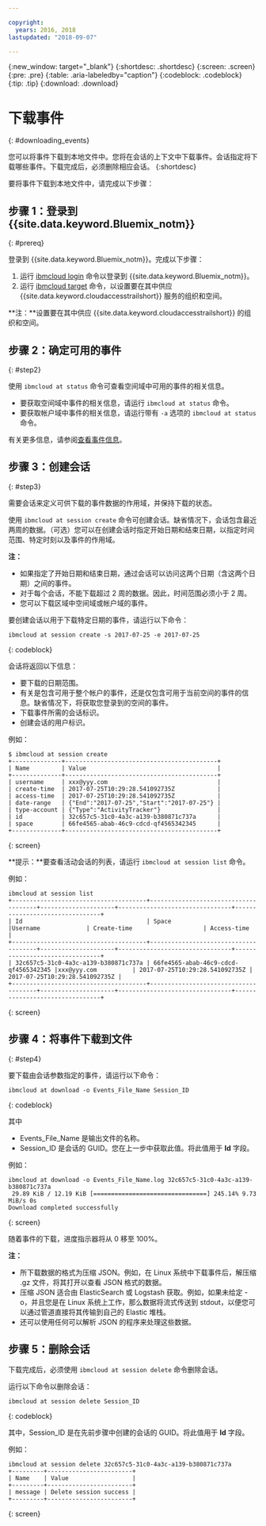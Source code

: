 ```yaml
---

copyright:
  years: 2016, 2018
lastupdated: "2018-09-07"

---
```


{:new_window: target="_blank"}
{:shortdesc: .shortdesc}
{:screen: .screen}
{:pre: .pre}
{:table: .aria-labeledby="caption"}
{:codeblock: .codeblock}
{:tip: .tip}
{:download: .download}


# 下载事件
{: #downloading_events}

您可以将事件下载到本地文件中。您将在会话的上下文中下载事件。会话指定将下载哪些事件。下载完成后，必须删除相应会话。
{:shortdesc}

要将事件下载到本地文件中，请完成以下步骤：

## 步骤 1：登录到 {{site.data.keyword.Bluemix_notm}}
{: #prereq}

登录到 {{site.data.keyword.Bluemix_notm}}。完成以下步骤：

1. 运行 [ibmcloud login](/docs/cli/reference/ibmcloud/bx_cli.html#ibmcloud_login) 命令以登录到 {{site.data.keyword.Bluemix_notm}}。
2. 运行 [ibmcloud target](/docs/cli/reference/ibmcloud/bx_cli.html#ibmcloud_target) 命令，以设置要在其中供应 {{site.data.keyword.cloudaccesstrailshort}} 服务的组织和空间。

**注：**设置要在其中供应 {{site.data.keyword.cloudaccesstrailshort}} 的组织和空间。

## 步骤 2：确定可用的事件
{: #step2}

使用 `ibmcloud at status` 命令可查看空间域中可用的事件的相关信息。

* 要获取空间域中事件的相关信息，请运行 `ibmcloud at status` 命令。
* 要获取帐户域中事件的相关信息，请运行带有 `-a` 选项的 `ibmcloud at status` 命令。

有关更多信息，请参阅[查看事件信息](/docs/services/cloud-activity-tracker/how-to/viewing_event_information.html#viewing_event_status)。
  


## 步骤 3：创建会话
{: #step3}

需要会话来定义可供下载的事件数据的作用域，并保持下载的状态。 

使用 `ibmcloud at session create` 命令可创建会话。缺省情况下，会话包含最近两周的数据。（可选）您可以在创建会话时指定开始日期和结束日期，以指定时间范围、特定时刻以及事件的作用域。 

**注：** 

* 如果指定了开始日期和结束日期，通过会话可以访问这两个日期（含这两个日期）之间的事件。 
* 对于每个会话，不能下载超过 2 周的数据。因此，时间范围必须小于 2 周。
* 您可以下载区域中空间域或帐户域的事件。

要创建会话以用于下载特定日期的事件，请运行以下命令：

```
ibmcloud at session create -s 2017-07-25 -e 2017-07-25
```
{: codeblock}

会话将返回以下信息：

* 要下载的日期范围。
* 有关是包含可用于整个帐户的事件，还是仅包含可用于当前空间的事件的信息。缺省情况下，将获取您登录到的空间的事件。
* 下载事件所需的会话标识。
* 创建会话的用户标识。

例如：

```
$ ibmcloud at session create 
+--------------+-------------------------------------------+
| Name         | Value                                     |
+--------------+-------------------------------------------+
| username     | xxx@yyy.com                               |
| create-time  | 2017-07-25T10:29:28.541092735Z            |
| access-time  | 2017-07-25T10:29:28.541092735Z            |
| date-range   | {"End":"2017-07-25","Start":"2017-07-25"} |
| type-account | {"Type":"ActivityTracker"}                |
| id           | 32c657c5-31c0-4a3c-a139-b380871c737a      |
| space        | 66fe4565-abab-46c9-cdcd-qf4565342345      |
+--------------+-------------------------------------------+
```
{: screen}

**提示：**要查看活动会话的列表，请运行 `ibmcloud at session list` 命令。

例如：

```
ibmcloud at session list
+--------------------------------------+--------------------------------------+---------------------+--------------------------------+--------------------------------+
| Id                                   | Space                                |Username             | Create-time                    | Access-time                    |
+--------------------------------------+--------------------------------------+---------------------+--------------------------------+--------------------------------+
| 32c657c5-31c0-4a3c-a139-b380871c737a | 66fe4565-abab-46c9-cdcd-qf4565342345 |xxx@yyy.com          | 2017-07-25T10:29:28.541092735Z | 2017-07-25T10:29:28.541092735Z |
+--------------------------------------+--------------------------------------+---------------------+--------------------------------+--------------------------------+
```
{: screen} 


## 步骤 4：将事件下载到文件
{: #step4}

要下载由会话参数指定的事件，请运行以下命令：

```
ibmcloud at download -o Events_File_Name Session_ID
```
{: codeblock}

其中


* Events_File_Name 是输出文件的名称。
* Session_ID 是会话的 GUID。您在上一步中获取此值。将此值用于 **Id** 字段。

例如：

```
ibmcloud at download -o Events_File_Name.log 32c657c5-31c0-4a3c-a139-b380871c737a
 29.89 KiB / 12.19 KiB [================================] 245.14% 9.73 MiB/s 0s
Download completed successfully
```
{: screen}

随着事件的下载，进度指示器将从 0 移至 100%。

**注：** 

* 所下载数据的格式为压缩 JSON。例如，在 Linux 系统中下载事件后，解压缩 .gz 文件，将其打开以查看 JSON 格式的数据。 
* 压缩 JSON 适合由 ElasticSearch 或 Logstash 获取。例如，如果未给定 -o，并且您是在 Linux 系统上工作，那么数据将流式传送到 stdout，以便您可以通过管道直接将其传输到自己的 Elastic 堆栈。
* 还可以使用任何可以解析 JSON 的程序来处理这些数据。 

## 步骤 5：删除会话

下载完成后，必须使用 `ibmcloud at session delete` 命令删除会话。 

运行以下命令以删除会话：

```
ibmcloud at session delete Session_ID
```
{: codeblock}

其中，Session_ID 是在先前步骤中创建的会话的 GUID。将此值用于 **Id** 字段。

例如：

```
ibmcloud at session delete 32c657c5-31c0-4a3c-a139-b380871c737a
+---------+------------------------+
| Name    | Value                  |
+---------+------------------------+
| message | Delete session success |
+---------+------------------------+
```
{: screen}




